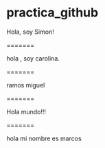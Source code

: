 # practica_github
Hola, soy Simon!

=======
 
hola , soy carolina.
 
=======

ramos miguel

=======

Hola mundo!!!
 
=======

hola mi nombre es marcos
